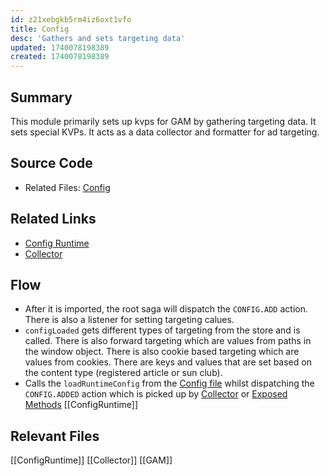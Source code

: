 ```yaml
---
id: z21xebgkb5rm4iz6oxt1vfo
title: Config
desc: 'Gathers and sets targeting data'
updated: 1740078198389
created: 1740078198389
---
```

## Summary
This module primarily sets up kvps for GAM by gathering targeting data. It sets special KVPs. It acts as a data collector and formatter for ad targeting.

## Source Code
- Related Files: [Config](/ncu-ad-manager/src/Modules/Config/Config.ts)

## Related Links
- [Config Runtime](/ncu-ad-manager/src/Modules/Config/Config.runtime.ts)
- [Collector](/ncu-ad-manager/src/Modules/Collector/Collector.ts)

## Flow 
- After it is imported, the root saga will dispatch the `CONFIG.ADD` action. There is also a listener for setting targeting calues. 
- `configLoaded` gets different types of targeting from the store and is called. There is also forward targeting which are values from paths in the window object. There is also cookie based targeting which are values from cookies. There are keys and values that are set based on the content type (registered article or sun club). 
- Calls the `loadRuntimeConfig` from the [Config file](/ncu-ad-manager/src/Modules/Config/Config.runtime.ts) whilst dispatching the `CONFIG.ADDED` action which is picked up by [Collector](/ncu-ad-manager/src/Modules/Collector/Collector.ts) or [Exposed Methods](/ncu-ad-manager/src/Modules/ExposedMethods/ExposedMethods.ts)
[[ConfigRuntime]]

## Relevant Files
[[ConfigRuntime]]
[[Collector]]
[[GAM]]